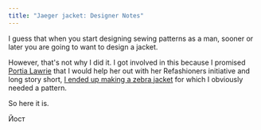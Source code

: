 ```yaml
---
title: "Jaeger jacket: Designer Notes"
---
```


I guess that when you start designing sewing patterns as a man, sooner or later you are going to want to design a jacket.

However, that's not why I did it. I got involved in this because I promised [Portia Lawrie](https://www.instagram.com/portialawrie/) that I would help her out with her Refashioners initiative and long story short, [I ended up making a zebra jacket](blog/the-refashioners-2017/) for which I obviously needed a pattern.


So here it is.

Йост

